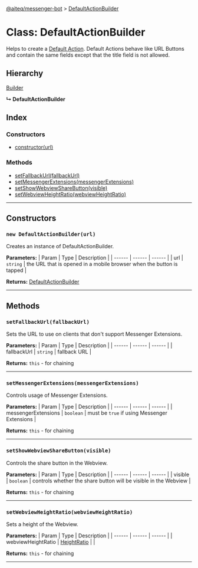 [@aiteq/messenger-bot](../README.md) > [DefaultActionBuilder](../classes/defaultactionbuilder.md)

# Class: DefaultActionBuilder

Helps to create a [Default Action](https://developers.facebook.com/docs/messenger-platform/send-api-reference/url-button). Default Actions behave like URL Buttons and contain the same fields except that the title field is not allowed.

## Hierarchy

[Builder](builder.md)

**↳ DefaultActionBuilder**

## Index

### Constructors

* [constructor(url)](defaultactionbuilder.md#constructor)

### Methods

* [setFallbackUrl(fallbackUrl)](defaultactionbuilder.md#setfallbackurl)
* [setMessengerExtensions(messengerExtensions)](defaultactionbuilder.md#setmessengerextensions)
* [setShowWebviewShareButton(visible)](defaultactionbuilder.md#setshowwebviewsharebutton)
* [setWebviewHeightRatio(webviewHeightRatio)](defaultactionbuilder.md#setwebviewheightratio)

---
## Constructors

<a id="constructor"></a>
### `new DefaultActionBuilder(url)`

Creates an instance of DefaultActionBuilder.

**Parameters:**
| Param | Type | Description |
| ------ | ------ | ------ |
| url | `string`   | the URL that is opened in a mobile browser when the button is tapped |

**Returns:** [DefaultActionBuilder](defaultactionbuilder.md)

---

## Methods

<a id="setfallbackurl"></a>
###  `setFallbackUrl(fallbackUrl)`

Sets the URL to use on clients that don't support Messenger Extensions.

**Parameters:**
| Param | Type | Description |
| ------ | ------ | ------ |
| fallbackUrl | `string` | fallback URL |

**Returns:** `this` - for chaining
___

<a id="setmessengerextensions"></a>
###  `setMessengerExtensions(messengerExtensions)`

Controls usage of Messenger Extensions.

**Parameters:**
| Param | Type | Description |
| ------ | ------ | ------ |
| messengerExtensions | `boolean`   | must be `true` if using Messenger Extensions |

**Returns:** `this` - for chaining
___

<a id="setshowwebviewsharebutton"></a>
###  `setShowWebviewShareButton(visible)`

Controls the share button in the Webview.

**Parameters:**
| Param | Type | Description |
| ------ | ------ | ------ |
| visible | `boolean` | controls whether the share button will be visible in the Webview |

**Returns:** `this` - for chaining
___

<a id="setwebviewheightratio"></a>
###  `setWebviewHeightRatio(webviewHeightRatio)`

Sets a height of the Webview.

**Parameters:**
| Param | Type | Description |
| ------ | ------ | ------ |
| webviewHeightRatio | [HeightRatio](../modules/webview.heightratio.md) |  |

**Returns:** `this` - for chaining
___

